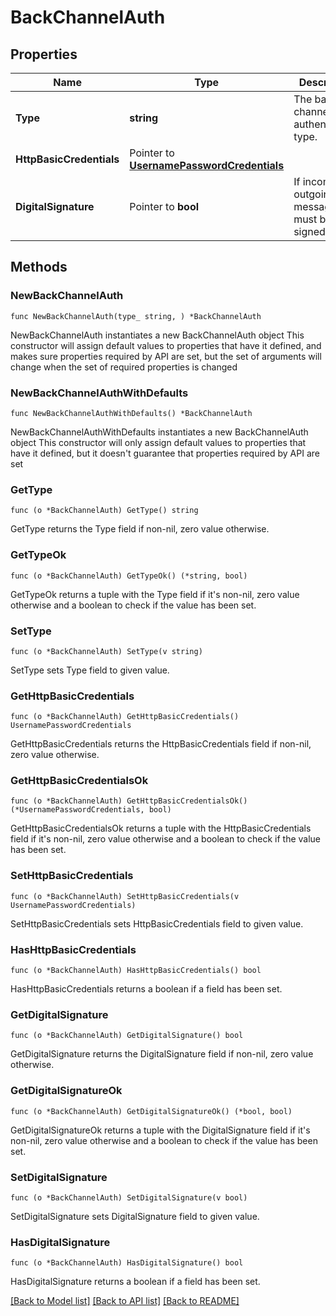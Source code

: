 # BackChannelAuth

## Properties

Name | Type | Description | Notes
------------ | ------------- | ------------- | -------------
**Type** | **string** | The back channel authentication type. | 
**HttpBasicCredentials** | Pointer to [**UsernamePasswordCredentials**](UsernamePasswordCredentials.md) |  | [optional] 
**DigitalSignature** | Pointer to **bool** | If incoming or outgoing messages must be signed. | [optional] 

## Methods

### NewBackChannelAuth

`func NewBackChannelAuth(type_ string, ) *BackChannelAuth`

NewBackChannelAuth instantiates a new BackChannelAuth object
This constructor will assign default values to properties that have it defined,
and makes sure properties required by API are set, but the set of arguments
will change when the set of required properties is changed

### NewBackChannelAuthWithDefaults

`func NewBackChannelAuthWithDefaults() *BackChannelAuth`

NewBackChannelAuthWithDefaults instantiates a new BackChannelAuth object
This constructor will only assign default values to properties that have it defined,
but it doesn't guarantee that properties required by API are set

### GetType

`func (o *BackChannelAuth) GetType() string`

GetType returns the Type field if non-nil, zero value otherwise.

### GetTypeOk

`func (o *BackChannelAuth) GetTypeOk() (*string, bool)`

GetTypeOk returns a tuple with the Type field if it's non-nil, zero value otherwise
and a boolean to check if the value has been set.

### SetType

`func (o *BackChannelAuth) SetType(v string)`

SetType sets Type field to given value.


### GetHttpBasicCredentials

`func (o *BackChannelAuth) GetHttpBasicCredentials() UsernamePasswordCredentials`

GetHttpBasicCredentials returns the HttpBasicCredentials field if non-nil, zero value otherwise.

### GetHttpBasicCredentialsOk

`func (o *BackChannelAuth) GetHttpBasicCredentialsOk() (*UsernamePasswordCredentials, bool)`

GetHttpBasicCredentialsOk returns a tuple with the HttpBasicCredentials field if it's non-nil, zero value otherwise
and a boolean to check if the value has been set.

### SetHttpBasicCredentials

`func (o *BackChannelAuth) SetHttpBasicCredentials(v UsernamePasswordCredentials)`

SetHttpBasicCredentials sets HttpBasicCredentials field to given value.

### HasHttpBasicCredentials

`func (o *BackChannelAuth) HasHttpBasicCredentials() bool`

HasHttpBasicCredentials returns a boolean if a field has been set.

### GetDigitalSignature

`func (o *BackChannelAuth) GetDigitalSignature() bool`

GetDigitalSignature returns the DigitalSignature field if non-nil, zero value otherwise.

### GetDigitalSignatureOk

`func (o *BackChannelAuth) GetDigitalSignatureOk() (*bool, bool)`

GetDigitalSignatureOk returns a tuple with the DigitalSignature field if it's non-nil, zero value otherwise
and a boolean to check if the value has been set.

### SetDigitalSignature

`func (o *BackChannelAuth) SetDigitalSignature(v bool)`

SetDigitalSignature sets DigitalSignature field to given value.

### HasDigitalSignature

`func (o *BackChannelAuth) HasDigitalSignature() bool`

HasDigitalSignature returns a boolean if a field has been set.


[[Back to Model list]](../README.md#documentation-for-models) [[Back to API list]](../README.md#documentation-for-api-endpoints) [[Back to README]](../README.md)


